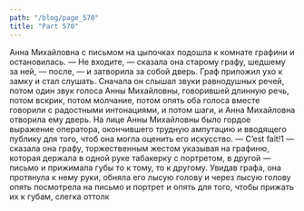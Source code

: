 ```yaml
---
path: "/blog/page_570"
title: "Part 570"
---
```


Анна Михайловна с письмом на цыпочках подошла к комнате графини и остановилась.
— Не входите, — сказала она старому графу, шедшему за ней, — после, — и затворила за собой дверь.
Граф приложил ухо к замку и стал слушать.
Сначала он слышал звуки равнодушных речей, потом один звук голоса Анны Михайловны, говорившей длинную речь, потом вскрик, потом молчание, потом опять оба голоса вместе говорили с радостными интонациями, и потом шаги, и Анна Михайловна отворила ему дверь. На лице Анны Михайловны было гордое выражение оператора, окончившего трудную ампутацию и вводящего публику для того, чтоб она могла оценить его искусство.
— C’est fait!1 — сказала она графу, торжественным жестом указывая на графиню, которая держала в одной руке табакерку с портретом, в другой — письмо и прижимала губы то к тому, то к другому.
Увидав графа, она протянула к нему руки, обняла его лысую голову и через лысую голову опять посмотрела на письмо и портрет и опять для того, чтобы прижать их к губам, слегка оттолк

